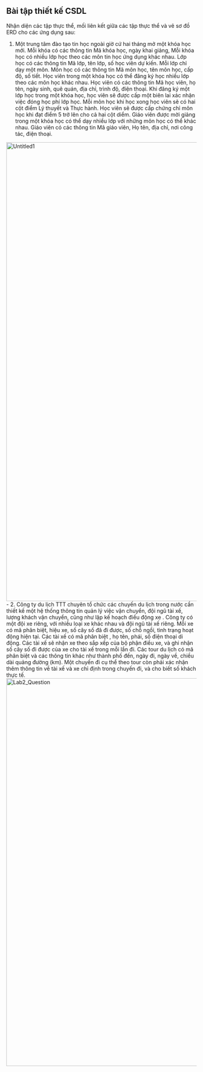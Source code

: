 Bài tập thiết kế CSDL
---
Nhận diện các tập thực thể, mối liên kết giữa các tập thực thể và vẽ sơ đồ ERD cho các ứng
dụng sau:
1. Một trung tâm đào tạo tin học ngoài giờ cứ hai tháng mở một khóa học mới. Mỗi khóa có các
thông tin Mã khóa học, ngày khai giảng, Mỗi khóa học có nhiều lớp học theo các môn tin học
ứng dụng khác nhau. Lớp học có các thông tin Mã lớp, tên lớp, số học viên dự kiến. Mỗi lớp
chỉ dạy một môn. Môn học có các thông tin Mã môn học, tên môn học, cấp độ, số tiết. Học viên
trong một khóa học có thể đăng ký học nhiều lớp theo các môn học khác nhau. Học viên có các
thông tin Mã học viên, họ tên, ngày sinh, quê quán, địa chỉ, trình độ, điện thoại. Khi đăng ký
một lớp học trong một khóa học, học viên sẽ được cấp một biên lai xác nhận việc đóng học phí
lớp học. Mỗi môn học khi học xong học viên sẽ có hai cột điểm Lý thuyết và Thực hành. Học
viên sẽ được cấp chứng chỉ môn học khi đạt điểm 5 trở lên cho cả hai cột diểm. Giáo viên được
mời giảng trong một khóa học có thể dạy nhiều lớp với những môn học có thể khác nhau. Giáo
viên có các thông tin Mã giáo viên, Họ tên, địa chỉ, nơi công tác, điện thoại.

<img width="1043" height="1215" alt="Untitled1" src="https://github.com/user-attachments/assets/c546e5b5-751f-42a3-aa7c-27ec293e1739" />
-
2. Công ty du lịch TTT chuyên tổ chức các chuyến du lịch trong nước cần thiết kế một hệ thống
thông tin quản lý việc vận chuyển, đội ngũ tài xế, lượng khách vận chuyển, cũng như lập kế 
hoạch điều động xe . Công ty có một đội xe riêng, với nhiều loại xe khác nhau và đội ngũ tài xế
riêng. Mỗi xe có mã phân biệt, hiệu xe, số cây số đã đi được, số chỗ ngồi, tình trạng hoạt động 
hiện tại. Các tài xế có mã phân biệt , họ tên, phái, số điện thoại di động. Các tài xế sẽ nhận xe 
theo sắp xếp của bộ phận điều xe, và ghi nhận số cây số đi được của xe cho tài xế trong mỗi lần
đi. Các tour du lịch có mã phân biệt và các thông tin khác như thành phố đến, ngày đi, ngày về, 
chiều dài quảng đường (km). Một chuyến đi cụ thể theo tour còn phải xác nhận thêm thông tin 
về tài xế và xe chỉ định trong chuyến đi, và cho biết số khách thực tế.

<img width="1148" height="1027" alt="Lab2_Question" src="https://github.com/user-attachments/assets/6ef00857-592b-4769-9227-a4ee8e56d40e" />
